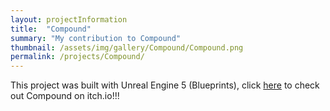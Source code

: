```yaml
---
layout: projectInformation
title:  "Compound"
summary: "My contribution to Compound"
thumbnail: /assets/img/gallery/Compound/Compound.png
permalink: /projects/Compound/
---
```


This project was built with Unreal Engine 5 (Blueprints), click <a href="https://kimball-brooksby.itch.io/compound" target="_blank">here</a> to check out Compound on itch.io!!!<br>
